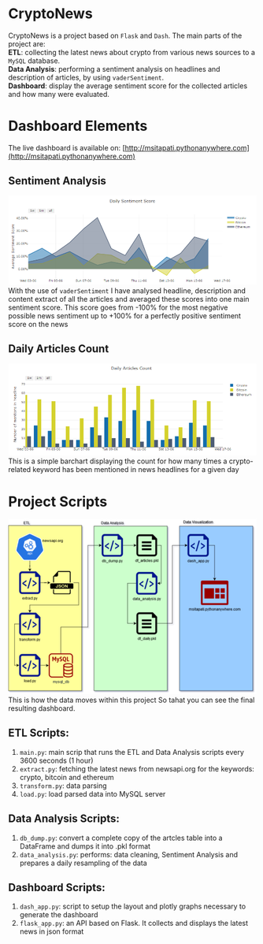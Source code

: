# CryptoNews
CryptoNews is a project based on `Flask` and `Dash`. The main parts of the project are: <br>
**ETL**: collecting the latest news about crypto from various news sources to a `MySQL` database. <br>
**Data Analysis**: performing a sentiment analysis on headlines and description of articles, by using `vaderSentiment`. <br>
**Dashboard**: display the average sentiment score for the collected articles and how many were evaluated.

# Dashboard Elements
The live dashboard is available on: [http://msitapati.pythonanywhere.com](http://msitapati.pythonanywhere.com) 
## Sentiment Analysis
![avg_scores.png](avg_scores.png) <br>
With the use of `vaderSentiment` I have analysed headline, description and content extract of all the articles and averaged these scores into one main sentiment score. This score goes from -100% for the most negative possible news sentiment up to +100% for a perfectly positive sentiment score on the news

## Daily Articles Count
![articles_count.png](articles_count.png) <br>
This is a simple barchart displaying the count for how many times a crypto-related keyword has been mentioned in news headlines for a given day

# Project Scripts
![crypto_news.png](crypto_news.png) <br>
This is how the data moves within this project So tahat you can see the final resulting dashboard.

## ETL Scripts:
1) `main.py`: main scrip that runs the ETL and Data Analysis scripts every 3600 seconds (1 hour)
2) `extract.py`: fetching the latest news from newsapi.org for the keywords: crypto, bitcoin and ethereum <br>
3) `transform.py`: data parsing <br>
4) `load.py`: load parsed data into MySQL server <br>

## Data Analysis Scripts:
1) `db_dump.py`: convert a complete copy of the artcles table into a DataFrame and dumps it into .pkl format <br>
2) `data_analysis.py`: performs: data cleaning, Sentiment Analysis and prepares a daily resampling of the data <br>

## Dashboard Scripts:
1) `dash_app.py`: script to setup the layout and plotly graphs necessary to generate the dashboard <br>
2) `flask_app.py`: an API based on Flask. It collects and displays the latest news in json format <br>
